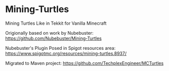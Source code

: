 # Mining-Turtles
Mining Turtles Like in Tekkit for Vanilla Minecraft



Origionally based on work by Nubebuster:
https://github.com/Nubebuster/Mining-Turtles

Nubebuster's Plugin Posed in Spigot resources area:
https://www.spigotmc.org/resources/mining-turtles.8937/

Migrated to Maven project:
https://github.com/TechplexEngineer/MCTurtles
